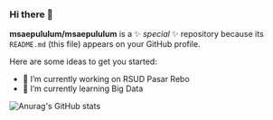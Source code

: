 ### Hi there 👋


**msaepululum/msaepululum** is a ✨ _special_ ✨ repository because its `README.md` (this file) appears on your GitHub profile.

Here are some ideas to get you started:

- 🔭 I’m currently working on RSUD Pasar Rebo
- 🌱 I’m currently learning Big Data



![Anurag's GitHub stats](https://github-readme-stats.vercel.app/api?username=msaepululum&show_icons=true&theme=merko)
